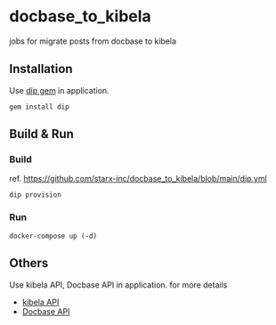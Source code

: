 # docbase_to_kibela
jobs for migrate posts from docbase to kibela

## Installation

Use [dip gem](https://github.com/bibendi/dip) in application.

```
gem install dip
```

## Build & Run

### Build

ref. https://github.com/starx-inc/docbase_to_kibela/blob/main/dip.yml

```
dip provision
```

### Run

```
docker-compose up (-d)
```

## Others
Use kibela API, Docbase API in application.
for more details

- [kibela API](https://support.kibe.la/hc/ja/articles/360035089312-Kibela%E3%81%AEWeb-API%E3%81%AB%E3%81%A4%E3%81%84%E3%81%A6)
- [Docbase API](https://help.docbase.io/posts/45703)


